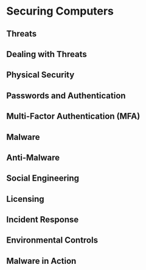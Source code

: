 # Securing Computers

## Threats

## Dealing with Threats

## Physical Security

## Passwords and Authentication

## Multi-Factor Authentication (MFA)

## Malware

## Anti-Malware

## Social Engineering

## Licensing

## Incident Response

## Environmental Controls

## Malware in Action